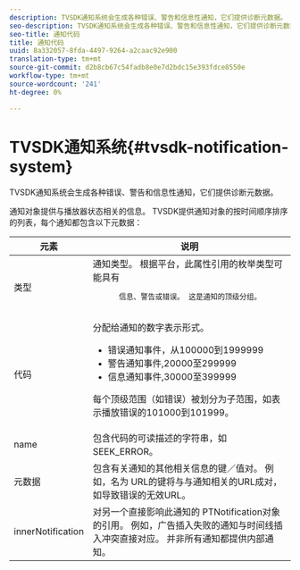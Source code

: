 ```yaml
---
description: TVSDK通知系统会生成各种错误、警告和信息性通知，它们提供诊断元数据。
seo-description: TVSDK通知系统会生成各种错误、警告和信息性通知，它们提供诊断元数据。
seo-title: 通知代码
title: 通知代码
uuid: 8a332057-8fda-4497-9264-a2caac92e900
translation-type: tm+mt
source-git-commit: d2b8cb67c54fadb8e0e7d2bdc15e393fdce8550e
workflow-type: tm+mt
source-wordcount: '241'
ht-degree: 0%

---
```



# TVSDK通知系统{#tvsdk-notification-system}

TVSDK通知系统会生成各种错误、警告和信息性通知，它们提供诊断元数据。

通知对象提供与播放器状态相关的信息。 TVSDK提供通知对象的按时间顺序排序的列表，每个通知都包含以下元数据：

<table frame="all" colsep="1" rowsep="1" id="table_DBA8CACF02DB4AF2B053E560850B49CE"> 
 <thead> 
  <tr rowsep="1"> 
   <th colname="1" class="entry"> 元素 </th> 
   <th colname="2" class="entry"> 说明 </th> 
  </tr> 
 </thead>
 <tbody> 
  <tr rowsep="1"> 
   <td colname="1"><span class="codeph"> 类型</span></td> 
   <td colname="2">通知类型。 根据平台，此属性引用的枚举类型可能具有 
    <pre>
      信息、警告或错误。 这是通知的顶级分组。
    </pre> </td> 
  </tr> 
  <tr rowsep="1"> 
   <td colname="1"><span class="codeph"> 代码</span></td> 
   <td colname="2">分配给通知的数字表示形式。 
    <ul id="ul_31AB497C6FFA452496DD09B0D78687B9"> 
     <li id="li_53E75022C50246E0982E315D04EFD8B3">错误通知事件，从100000到1999999 </li> 
     <li id="li_11AE91D1325E4F718228E662C9C55F9A">警告通知事件,20000至299999 </li> 
     <li id="li_6D3EA03845294DC2BAD1ACF507639E51">信息通知事件,30000至399999 </li> 
    </ul> <p>每个顶级范围（如错误）被划分为子范围，如表示播放错误的101000到101999。 </p> </td> 
  </tr> 
  <tr rowsep="1"> 
   <td colname="1"><span class="codeph"> name</span></td> 
   <td colname="2">包含代码的可读描述的字符串，如<span class="codeph"> SEEK_ERROR</span>。 </td> 
  </tr> 
  <tr rowsep="1"> 
   <td colname="1"><span class="codeph"> 元数据</span> </td> 
   <td colname="2">包含有关通知的其他相关信息的键／值对。 例如，名为<span class="codeph"> URL</span>的键将与与通知相关的URL成对，如导致错误的无效URL。 </td> 
  </tr> 
  <tr rowsep="0"> 
   <td colname="1"><span class="codeph"> innerNotification</span></td> 
   <td colname="2">对另一个直接影响此通知的<span class="codeph"> PTNotification</span>对象的引用。 例如，广告插入失败的通知与时间线插入冲突直接对应。 并非所有通知都提供内部通知。 </td> 
  </tr> 
 </tbody> 
</table>

